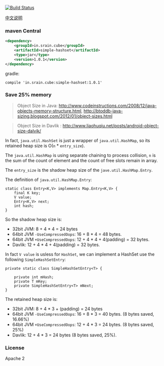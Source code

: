 [![Build Status](https://travis-ci.org/liaohuqiu/SimpleHashSet.svg)](https://travis-ci.org/liaohuqiu/SimpleHashSet)

[中文说明](https://github.com/liaohuqiu/SimpleHashSet/blob/master/README.cn.md)

### maven Central

```xml
<dependency>
    <groupId>in.srain.cube</groupId>
    <artifactId>simple-hashset</artifactId>
    <type>jar</type>
    <version>1.0.1</version>
</dependency>
```

gradle:

```
compile 'in.srain.cube:simple-hashset:1.0.1'
```

### Save 25% memory

> Object Size in Java:  http://www.codeinstructions.com/2008/12/java-objects-memory-structure.html, http://btoddb-java-sizing.blogspot.com/2012/01/object-sizes.html

> Object Size in Davlik : http://www.liaohuqiu.net/posts/android-object-size-dalvik/

In fact, `java.util.HashSet` is just a wrapper of `java.util.HashMap`, so its retained heap size is O(`n` * `entry_size`).

The `java.util.HashMap` is using separate chaining to process collision, `n` is the sum of the count of element and the count of free slots remain in array.

The `entry_size` is the shadow heap size of the `jave.util.HashMap.Entry`.

The definition of `java.util.HashMap.Entry`:

```
static class Entry<K,V> implements Map.Entry<K,V> {
    final K key;
    V value;
    Entry<K,V> next;
    int hash;
}
```

So the shadow heap size is:

*  32bit JVM:  8 + 4 * 4 = 24 bytes
*  64bit JVM `-UseCompressedOops`: 16 + 8 * 4 = 48 bytes.
*  64bit JVM `+UseCompressedOops`: 12 + 4 * 4 + 4(padding) = 32 bytes.
*  Davlik:    12 + 4 * 4 + 4(padding) = 32 bytes.

In fact `V value` is usless for `HashSet`, we can implement a HashSet use the following `SimpleHashSetEntry`:

```
private static class SimpleHashSetEntry<T> {

    private int mHash;
    private T mKey;
    private SimpleHashSetEntry<T> mNext;
}
```

The retained heap size is:

*  32bit JVM:  8 + 4 * 3 + (padding) = 24 bytes
*  64bit JVM `-UseCompressedOops`: 16 + 8 * 3 = 40 bytes. (8 bytes saved, 16.66%)
*  64bit JVM `+UseCompressedOops`: 12 + 4 * 3 = 24 bytes. (8 bytes saved, 25%)
*  Davlik:    12 + 4 * 3 = 24 bytes (8 bytes saved, 25%).

### License

Apache 2
